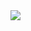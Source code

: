 <img align="center" src="https://github-readme-stats.vercel.app/api?username=vExo307&include_all_commits=true&count_private=true&show_icons=true&line_height=20&title_color=1c00cf&icon_color=686770&text_color=D3D3D3&bg_color=0,000000,130F40">
